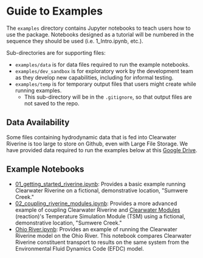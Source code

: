 # Guide to Examples

The `examples` directory contains Jupyter notebooks to teach users how to use the package. Notebooks designed as a tutorial will be numbered in the sequence they should be used (i.e. 1_Intro.ipynb, etc.).

Sub-directories are for supporting files:
- `examples/data` is for data files required to run the example notebooks.
- `examples/dev_sandbox` is for exploratory work by the development team as they develop new capabilities, including for informal testing.
- `examples/temp` is for temporary output files that users might create while running examples. 
  - This sub-directory will be in the `.gitignore`, so that output files are not saved to the repo.

## Data Availability
Some files containing hydrodynamic data that is fed into Clearwater Riverine is too large to store on Github, even with Large File Storage. We have provided data required to run the examples below at this [Google Drive](https://drive.google.com/drive/folders/1I_di8WrK95QwBga-W8iuJaJJMZsnIYSS?usp=drive_link).

## Example Notebooks
- [01_getting_started_riverine.ipynb](./01_getting_started_riverine.ipynb): Provides a basic example running Clearwater Riverine on a fictional, demonstrative location, "Sumwere Creek."
- [02_coupling_riverine_modules.ipynb](./02_coupling_riverine_modules.ipynb): Provides a more advanced example of coupling Clearwater Riverine and [Clearwater Modules](https://github.com/EcohydrologyTeam/ClearWater-modules) (reaction)'s Temperature Simulation Module (TSM) using a fictional, demonstrative location, "Sumwere Creek."
- [Ohio River.ipynb](./Ohio%20River.ipynb): Provides an example of running the Clearwater Riverine model on the Ohio River. This notebook compares Clearwater Riverine constituent transport to results on the same system from the Environmental Fluid Dynamics Code (EFDC) model. 
